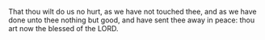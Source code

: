 That thou wilt do us no hurt, as we have not touched thee, and as we have done unto thee nothing but good, and have sent thee away in peace: thou art now the blessed of the LORD.
